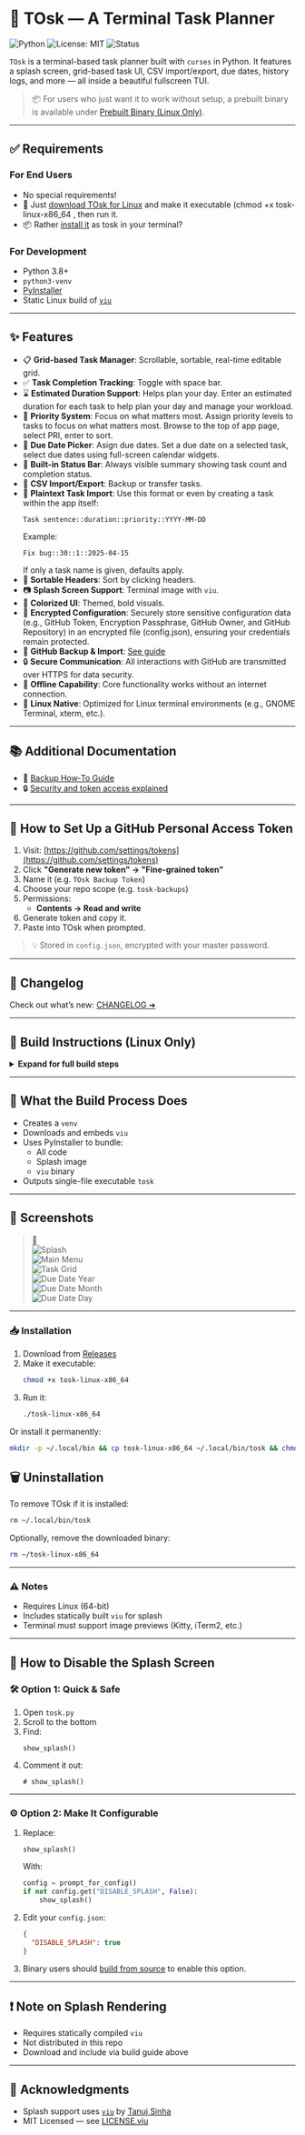 # 📂 TOsk — A Terminal Task Planner

![Python](https://img.shields.io/badge/Python-3.8%2B-blue)
![License: MIT](https://img.shields.io/badge/License-MIT-yellow.svg)
![Status](https://img.shields.io/badge/status-active-brightgreen)

`TOsk` is a terminal-based task planner built with `curses` in Python. It features a splash screen, grid-based task UI, CSV import/export, due dates, history logs, and more — all inside a beautiful fullscreen TUI.

> 📦 For users who just want it to work without setup, a prebuilt binary is available under [Prebuilt Binary (Linux Only)](#-prebuilt-binary-linux-only).

---

## ✅ Requirements

### For End Users
- No special requirements!
- 📂 Just [download TOsk for Linux](https://github.com/ctsdownloads/tosk-task-manager/releases/latest) and make it executable (chmod +x tosk-linux-x86_64 , then run it.
- 📦 Rather [install it](#-installation) as tosk in your terminal?

### For Development
- Python 3.8+
- `python3-venv`
- [PyInstaller](https://pyinstaller.org/)
- Static Linux build of [`viu`](https://github.com/atanunq/viu)

---

## ✨ Features

- 📋 **Grid-based Task Manager**: Scrollable, sortable, real-time editable grid.
- ✅ **Task Completion Tracking**: Toggle with space bar.
- ⌛ **Estimated Duration Support**: Helps plan your day. Enter an estimated duration for each task to help plan your day and manage your workload.
- 🎯 **Priority System**: Focus on what matters most. Assign priority levels to tasks to focus on what matters most. Browse to the top of app page, select PRI, enter to sort.
- 📅 **Due Date Picker**: Asign due dates. Set a due date  on a selected task, select due dates using full-screen calendar widgets.
- 🧮 **Built-in Status Bar**: Always visible summary showing task count and completion status.
- 📂 **CSV Import/Export**: Backup or transfer tasks.
- 📝 **Plaintext Task Import**: Use this format or even by creating a task within the app itself:
  ```
  Task sentence::duration::priority::YYYY-MM-DD
  ```
  Example:
  ```
  Fix bug::30::1::2025-04-15
  ```
  If only a task name is given, defaults apply.
- 🔄 **Sortable Headers**: Sort by clicking headers.
- 📷 **Splash Screen Support**: Terminal image with `viu`.
- 🎨 **Colorized UI**: Themed, bold visuals.
- 🔐 **Encrypted Configuration**: Securely store sensitive configuration data (e.g., GitHub Token, Encryption Passphrase, GitHub Owner, and GitHub Repository) in an encrypted file (config.json), ensuring your credentials remain protected.
- 💾 **GitHub Backup & Import**: [See guide](https://github.com/ctsdownloads/tosk-task-manager/blob/main/docs/backup-howto.md)
- 🔒 **Secure Communication**: All interactions with GitHub are transmitted over HTTPS for data security.
- 🔄 **Offline Capability**: Core functionality works without an internet connection.
- 🐧 **Linux Native**: Optimized for Linux terminal environments (e.g., GNOME Terminal, xterm, etc.).

---

## 📚 Additional Documentation

- 🔄 [Backup How‑To Guide](docs/backup-howto.md)  
- 🔒 [Security and token access explained](docs/security-policy.md#security-and-token-access-explained)

---

## 🔑 How to Set Up a GitHub Personal Access Token

1. Visit: [https://github.com/settings/tokens](https://github.com/settings/tokens)
2. Click **"Generate new token" → "Fine-grained token"**
3. Name it (e.g. `TOsk Backup Token`)
4. Choose your repo scope (e.g. `tosk-backups`)
5. Permissions:
   - **Contents → Read and write**
6. Generate token and copy it.
7. Paste into TOsk when prompted.

> 💡 Stored in `config.json`, encrypted with your master password.

---

## 📘 Changelog

Check out what’s new: [CHANGELOG ➜](./CHANGELOG.md)

---

## 🚀 Build Instructions (Linux Only)

<details>
<summary><strong>Expand for full build steps</strong></summary>

```bash
# Install dependencies
sudo apt-get update
sudo apt-get install python3-venv curl tar

# Set up project directory
mkdir -p ~/ncurses_TOsk_app/bin
cd ~/ncurses_TOsk_app

# Download and extract viu
curl -L https://github.com/atanunq/viu/releases/latest/download/viu-x86_64-unknown-linux-musl.tar.gz -o /tmp/viu.tar.gz
mkdir -p /tmp/viu-install
tar -xzf /tmp/viu.tar.gz -C /tmp/viu-install
cp /tmp/viu-install/bin/viu bin/
chmod +x bin/viu

# Clone repo or add main.py, tosk.jpg

# Setup virtual env
python3 -m venv ~/pyenv
source ~/pyenv/bin/activate
pip install pyinstaller

# Patch main.py
# def resource_path(relative_path):
#     import sys, os
#     if hasattr(sys, '_MEIPASS'):
#         return os.path.join(sys._MEIPASS, relative_path)
#     return os.path.join(os.path.abspath("."), relative_path)
# Replace all static paths to viu and tosk.jpg with resource_path(...)

# Build
pyinstaller --onefile \
  --add-data "bin/viu:bin" \
  --add-data "tosk.jpg:." \
  main.py

# Rename and run
mv dist/main dist/tosk
chmod +x dist/tosk
./dist/tosk

# Deactivate
deactivate
```

</details>

---

## 🧰 What the Build Process Does

- Creates a `venv`
- Downloads and embeds `viu`
- Uses PyInstaller to bundle:
  - All code
  - Splash image
  - `viu` binary
- Outputs single-file executable `tosk`

---

## 🗼 Screenshots

> 📸  
![Splash](https://raw.githubusercontent.com/ctsdownloads/tosk-task-manager/refs/heads/main/images/tosk1.png)  
![Main Menu](https://raw.githubusercontent.com/ctsdownloads/tosk-task-manager/refs/heads/main/images/tosk2.png)  
![Task Grid](https://raw.githubusercontent.com/ctsdownloads/tosk-task-manager/refs/heads/main/images/tosk3.png)  
![Due Date Year](https://raw.githubusercontent.com/ctsdownloads/tosk-task-manager/refs/heads/main/images/tosk4.png)  
![Due Date Month](https://raw.githubusercontent.com/ctsdownloads/tosk-task-manager/refs/heads/main/images/tosk5.png)  
![Due Date Day](https://raw.githubusercontent.com/ctsdownloads/tosk-task-manager/refs/heads/main/images/tosk6.png)

---

### 📥 Installation

1. Download from [Releases](https://github.com/ctsdownloads/tosk-task-manager/releases/latest)
2. Make it executable:
   ```bash
   chmod +x tosk-linux-x86_64
   ```
3. Run it:
   ```bash
   ./tosk-linux-x86_64
   ```

Or install it permanently:
```bash
mkdir -p ~/.local/bin && cp tosk-linux-x86_64 ~/.local/bin/tosk && chmod +x ~/.local/bin/tosk
```

## 🗑️ Uninstallation

To remove TOsk if it is installed:

```bash
rm ~/.local/bin/tosk
```

Optionally, remove the downloaded binary:

```bash
rm ~/tosk-linux-x86_64
```

---

### ⚠️ Notes

- Requires Linux (64-bit)
- Includes statically built `viu` for splash
- Terminal must support image previews (Kitty, iTerm2, etc.)

---

## 🙈 How to Disable the Splash Screen

### 🛠 Option 1: Quick & Safe

1. Open `tosk.py`
2. Scroll to the bottom
3. Find:
   ```
   show_splash()
   ```
4. Comment it out:
   ```
   # show_splash()
   ```

---

### ⚙️ Option 2: Make It Configurable

1. Replace:
   ```
   show_splash()
   ```
   With:
   ```python
   config = prompt_for_config()
   if not config.get("DISABLE_SPLASH", False):
       show_splash()
   ```

2. Edit your `config.json`:
   ```json
   {
     "DISABLE_SPLASH": true
   }
   ```

3. Binary users should [build from source](#-build-instructions-linux-only) to enable this option.

---

## ❗ Note on Splash Rendering

- Requires statically compiled `viu`
- Not distributed in this repo
- Download and include via build guide above

---

## 📜 Acknowledgments

- Splash support uses [`viu`](https://github.com/atanunq/viu) by [Tanuj Sinha](https://github.com/atanunq)  
- MIT Licensed — see [LICENSE.viu](./LICENSE.viu)
